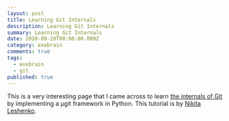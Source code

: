```yaml
---
layout: post
title: Learning Git Internals
description: Learning Git Internals
summary: Learning Git Internals
date: 2020-09-28T00:00:00.000Z
category: exobrain
comments: true
tags:
  - exobrain
  - git
published: true
---
```


This is a very interesting page that I came across to learn [the internals of Git](https://www.leshenko.net/p/ugit/) by implementing a µgit framework in Python. This tutorial is by [Nikita Leshenko](https://github.com/nikital).